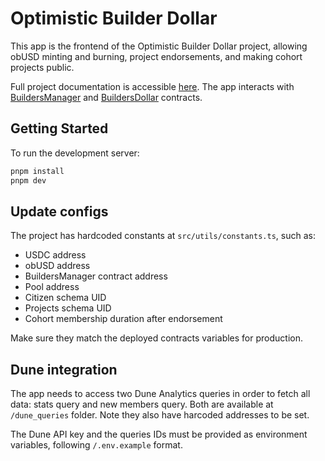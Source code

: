 # Optimistic Builder Dollar

This app is the frontend of the Optimistic Builder Dollar project, allowing obUSD minting and burning, project endorsements, and making cohort projects public.

Full project documentation is accessible [here](https://optimistic-usd.gitbook.io/optimistic-usd-docs). The app interacts with [BuildersManager](https://github.com/BreadchainCoop/builders-dollar) and [BuildersDollar](https://github.com/BreadchainCoop/builders-dollar-token) contracts.


## Getting Started

To run the development server:

```bash
pnpm install
pnpm dev
```

## Update configs

The project has hardcoded constants at `src/utils/constants.ts`, such as:

- USDC address
- obUSD address
- BuildersManager contract address
- Pool address
- Citizen schema UID
- Projects schema UID
- Cohort membership duration after endorsement

Make sure they match the deployed contracts variables for production.

## Dune integration

The app needs to access two Dune Analytics queries in order to fetch all data: stats query and new members query. Both are available at `/dune_queries` folder. Note they also have harcoded addresses to be set.

The Dune API key and the queries IDs must be provided as environment variables, following `/.env.example` format.
